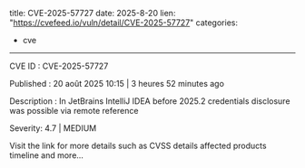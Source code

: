  
title: CVE-2025-57727
date: 2025-8-20
lien: "https://cvefeed.io/vuln/detail/CVE-2025-57727"
categories:
  - cve
---

CVE ID : CVE-2025-57727

Published :  20 août 2025 10:15 | 3 heures
52 minutes ago

Description : In JetBrains IntelliJ IDEA before 2025.2 credentials disclosure was possible via remote reference

Severity: 4.7 | MEDIUM

Visit the link for more details
such as CVSS details
affected products
timeline
and more...
